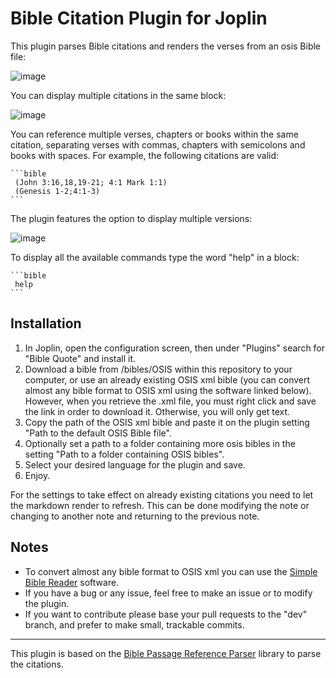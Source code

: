 # Bible Citation Plugin for Joplin

This plugin parses Bible citations and renders the verses from an osis Bible file:

![image](https://user-images.githubusercontent.com/90792603/155829587-578802fd-7eef-437f-8477-b808ddc74383.png)

You can display multiple citations in the same block:

![image](https://user-images.githubusercontent.com/90792603/155829632-7cd4501e-515f-4bcd-920e-f1e3bb203695.png)


You can reference multiple verses, chapters or books within the same citation, separating verses with commas, chapters with semicolons and books with spaces. For example, the following citations are valid:
    
    ```bible
     (John 3:16,18,19-21; 4:1 Mark 1:1)
     (Genesis 1-2;4:1-3)
    ```
The plugin features the option to display multiple versions:

![image](https://user-images.githubusercontent.com/90792603/155829756-10a53b73-92f3-4185-87ce-1c5ce05789df.png)
         

To display all the available commands type the word "help" in a block:

    ```bible
     help
    ```

## Installation
1. In Joplin, open the configuration screen, then under "Plugins" search for "Bible Quote" and install it. 
2. Download a bible from /bibles/OSIS within this repository to your computer, or use an already existing OSIS xml bible (you can convert almost any bible format to OSIS xml using the software linked below). However, when you retrieve the .xml file, you must right click and save the link in order to download it. Otherwise, you will only get text.
3. Copy the path of the OSIS xml bible and paste it on the plugin setting "Path to the default OSIS Bible file".
4. Optionally set a path to a folder containing more osis bibles in the setting "Path to a folder containing OSIS bibles".
5. Select your desired language for the plugin and save.
6. Enjoy.

For the settings to take effect on already existing citations you need to let the markdown render to refresh. This can be done modifying the note or changing to another note and returning to the previous note.
 
 ## Notes
- To convert almost any bible format to OSIS xml you can use the [Simple Bible Reader](https://www.softpedia.com/get/Others/Home-Education/Jeyareuben-Simple-Bible-Reader.shtml) software.
- If you have a bug or any issue, feel free to make an issue or to modify the plugin.
- If you want to contribute please base your pull requests to the "dev" branch, and prefer to make small, trackable commits.

***
         
This plugin is based on the [Bible Passage Reference Parser](https://github.com/openbibleinfo/Bible-Passage-Reference-Parser) library to parse the citations.
